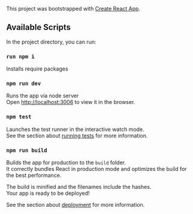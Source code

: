 This project was bootstrapped with [Create React App](https://github.com/facebook/create-react-app).

## Available Scripts

In the project directory, you can run:

### `run npm i`

Installs require packages

### `npm run dev`

Runs the app via node server<br />
Open [http://localhost:3006](http://localhost:3006) to view it in the browser.

### `npm test`

Launches the test runner in the interactive watch mode.<br />
See the section about [running tests](https://facebook.github.io/create-react-app/docs/running-tests) for more information.

### `npm run build`

Builds the app for production to the `build` folder.<br />
It correctly bundles React in production mode and optimizes the build for the best performance.

The build is minified and the filenames include the hashes.<br />
Your app is ready to be deployed!

See the section about [deployment](https://facebook.github.io/create-react-app/docs/deployment) for more information.
